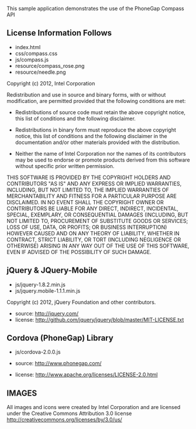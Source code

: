 This sample application demonstrates the use of the PhoneGap Compass API

License Information Follows
---------------------------
* index.html
* css/compass.css
* js/compass.js
* resource/compass_rose.png
* resource/needle.png

Copyright (c) 2012, Intel Corporation

Redistribution and use in source and binary forms, with or without modification, 
are permitted provided that the following conditions are met:

- Redistributions of source code must retain the above copyright notice, 
  this list of conditions and the following disclaimer.

- Redistributions in binary form must reproduce the above copyright notice, 
  this list of conditions and the following disclaimer in the documentation 
  and/or other materials provided with the distribution.

- Neither the name of Intel Corporation nor the names of its contributors 
  may be used to endorse or promote products derived from this software 
  without specific prior written permission.

THIS SOFTWARE IS PROVIDED BY THE COPYRIGHT HOLDERS AND CONTRIBUTORS "AS IS" 
AND ANY EXPRESS OR IMPLIED WARRANTIES, INCLUDING, BUT NOT LIMITED TO, 
THE IMPLIED WARRANTIES OF MERCHANTABILITY AND FITNESS FOR A PARTICULAR PURPOSE 
ARE DISCLAIMED. IN NO EVENT SHALL THE COPYRIGHT OWNER OR CONTRIBUTORS BE 
LIABLE FOR ANY DIRECT, INDIRECT, INCIDENTAL, SPECIAL, EXEMPLARY, OR 
CONSEQUENTIAL DAMAGES (INCLUDING, BUT NOT LIMITED TO, PROCUREMENT OF SUBSTITUTE 
GOODS OR SERVICES; LOSS OF USE, DATA, OR PROFITS; OR BUSINESS INTERRUPTION) 
HOWEVER CAUSED AND ON ANY THEORY OF LIABILITY, WHETHER IN CONTRACT, STRICT 
LIABILITY, OR TORT (INCLUDING NEGLIGENCE OR OTHERWISE) ARISING IN ANY WAY OUT 
OF THE USE OF THIS SOFTWARE, EVEN IF ADVISED OF THE POSSIBILITY OF SUCH DAMAGE.


jQuery & JQuery-Mobile
------------------------
* js/jquery-1.8.2.min.js
* js/jquery.mobile-1.1.1.min.js

Copyright (c) 2012, jQuery Foundation and other contributors.

* source:  http://jquery.com/
* license:  http://github.com/jquery/jquery/blob/master/MIT-LICENSE.txt


Cordova (PhoneGap) Library
--------------------------
* js/cordova-2.0.0.js

* source:  http://www.phonegap.com/
* license:  http://www.apache.org/licenses/LICENSE-2.0.html


IMAGES
------
All images and icons were created by Intel Corporation and are licensed
under the Creative Commons Attribution 3.0 license 
http://creativecommons.org/licenses/by/3.0/us/



